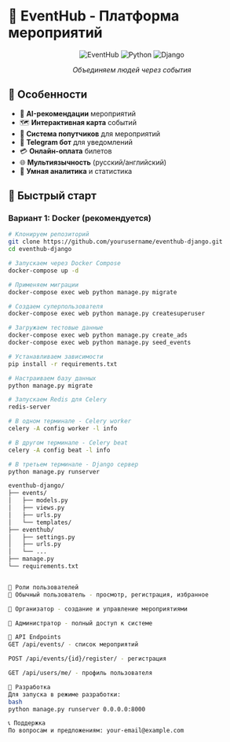 # 🎉 EventHub - Платформа мероприятий

<div align="center">

![EventHub](https://img.shields.io/badge/EventHub-Django%20Project-blue)
![Python](https://img.shields.io/badge/Python-3.11-green)
![Django](https://img.shields.io/badge/Django-5.2-orange)

*Объединяем людей через события*

</div>

## 🌟 Особенности

- 🤖 **AI-рекомендации** мероприятий
- 🗺️ **Интерактивная карта** событий
- 👥 **Система попутчиков** для мероприятий
- 📱 **Telegram бот** для уведомлений
- 💳 **Онлайн-оплата** билетов
- 🌐 **Мультиязычность** (русский/английский)
- 🎯 **Умная аналитика** и статистика

## 🚀 Быстрый старт

### Вариант 1: Docker (рекомендуется)
```bash
# Клонируем репозиторий
git clone https://github.com/yourusername/eventhub-django.git
cd eventhub-django

# Запускаем через Docker Compose
docker-compose up -d

# Применяем миграции
docker-compose exec web python manage.py migrate

# Создаем суперпользователя
docker-compose exec web python manage.py createsuperuser

# Загружаем тестовые данные
docker-compose exec web python manage.py create_ads
docker-compose exec web python manage.py seed_events

# Устанавливаем зависимости
pip install -r requirements.txt

# Настраиваем базу данных
python manage.py migrate

# Запускаем Redis для Celery
redis-server

# В одном терминале - Celery worker
celery -A config worker -l info

# В другом терминале - Celery beat
celery -A config beat -l info

# В третьем терминале - Django сервер
python manage.py runserver

eventhub-django/
├── events/
│   ├── models.py
│   ├── views.py
│   ├── urls.py
│   └── templates/
├── eventhub/
│   ├── settings.py
│   ├── urls.py
│   └── ...
├── manage.py
└── requirements.txt


🎯 Роли пользователей
👤 Обычный пользователь - просмотр, регистрация, избранное

🎪 Организатор - создание и управление мероприятиями

👑 Администратор - полный доступ к системе

🔧 API Endpoints
GET /api/events/ - список мероприятий

POST /api/events/{id}/register/ - регистрация

GET /api/users/me/ - профиль пользователя

🤝 Разработка
Для запуска в режиме разработки:
bash
python manage.py runserver 0.0.0.0:8000

📞 Поддержка
По вопросам и предложениям: your-email@example.com
